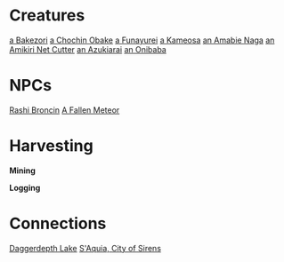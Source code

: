 <!-- TITLE: Telvaz, The Misery Mire -->


# Creatures
[a Bakezori](a-bakezori)
[a Chochin Obake](a-chochin-obake)
[a Funayurei](a-funayurei)
[a Kameosa](a-kameosa)
[an Amabie Naga](an-amabie-naga)
[an Amikiri Net Cutter](an-amikiri-net-cutter)
[an Azukiarai](an-azukiarai)
[an Onibaba](an-onibaba)

# NPCs
[Rashi Broncin](rashi-broncin)
[A Fallen Meteor](a-fallen-meteor)


# Harvesting
**Mining**


**Logging**


# Connections
[Daggerdepth Lake](daggerdepth)
[S'Aquia, City of Sirens](saquia)